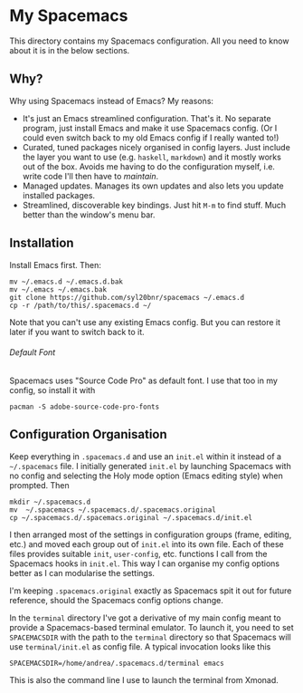 My Spacemacs
============

This directory contains my Spacemacs configuration. All you need to know about
it is in the below sections.


Why?
----
Why using Spacemacs instead of Emacs? My reasons:

* It's just an Emacs streamlined configuration. That's it. No separate program,
just install Emacs and make it use Spacemacs config. (Or I could even switch
back to my old Emacs config if I really wanted to!)
* Curated, tuned packages nicely organised in config layers. Just include the
layer you want to use (e.g. `haskell`, `markdown`) and it mostly works out of
the box. Avoids me having to do the configuration myself, i.e. write code I'll
then have to *maintain*.
* Managed updates. Manages its own updates and also lets you update installed
packages.
* Streamlined, discoverable key bindings. Just hit `M-m` to find stuff. Much
better than the window's menu bar.


Installation
------------
Install Emacs first. Then:

    mv ~/.emacs.d ~/.emacs.d.bak
    mv ~/.emacs ~/.emacs.bak
    git clone https://github.com/syl20bnr/spacemacs ~/.emacs.d
    cp -r /path/to/this/.spacemacs.d ~/

Note that you can't use any existing Emacs config. But you can restore it later
if you want to switch back to it.

###### Default Font
Spacemacs uses "Source Code Pro" as default font. I use that too in my config,
so install it with

    pacman -S adobe-source-code-pro-fonts


Configuration Organisation
--------------------------
Keep everything in `.spacemacs.d` and use an `init.el` within it instead of a
`~/.spacemacs` file. I initially generated `init.el` by launching Spacemacs
with no config and selecting the Holy mode option (Emacs editing style) when
prompted. Then

    mkdir ~/.spacemacs.d
    mv  ~/.spacemacs ~/.spacemacs.d/.spacemacs.original
    cp ~/.spacemacs.d/.spacemacs.original ~/.spacemacs.d/init.el

I then arranged most of the settings in configuration groups (frame, editing,
etc.) and moved each group out of `init.el` into its own file. Each of these
files provides suitable `init`, `user-config`, etc. functions I call from the
Spacemacs hooks in `init.el`. This way I can organise my config options better
as I can modularise the settings.

I'm keeping `.spacemacs.original` exactly as Spacemacs spit it out for future
reference, should the Spacemacs config options change.

In the `terminal` directory I've got a derivative of my main config meant to
provide a Spacemacs-based terminal emulator. To launch it, you need to set
`SPACEMACSDIR` with the path to the `terminal` directory so that Spacemacs
will use `terminal/init.el` as config file. A typical invocation looks like
this

    SPACEMACSDIR=/home/andrea/.spacemacs.d/terminal emacs

This is also the command line I use to launch the terminal from Xmonad.
